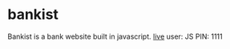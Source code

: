 # bankist

Bankist is a bank website built in javascript.
[live](https://bielesz.github.io/bankist/)
user: JS
PIN: 1111
